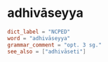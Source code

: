 # adhivāseyya

``` toml
dict_label = "NCPED"
word = "adhivāseyya"
grammar_comment = "opt. 3 sg."
see_also = ["adhivāseti"]
```

